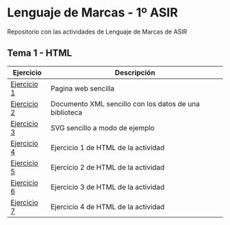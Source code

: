 # Lenguaje de Marcas - 1º ASIR
Repositorio con las actividades de Lenguaje de Marcas de ASIR

## Tema 1 - HTML

| Ejercicio        | Descripción                |
| -------------    | -------------              |
| [Ejercicio 1](/Tema1/ActHTML1.html)      | Pagina web sencilla        |
| [Ejercicio 2](/Tema1/ActXML1.xml)        | Documento XML sencillo con los datos de una biblioteca                |
| [Ejercicio 3](/Tema1/SVGEjemplo.html)    | SVG sencillo a modo de ejemplo  |
| [Ejercicio 4](/Tema1/Ejercicio1HTML.html) | Ejercicio 1 de HTML de la actividad |
| [Ejercicio 5](/Tema1/Ejercicio2HTML.html) | Ejercicio 2 de HTML de la actividad |
| [Ejercicio 6](/Tema1/Ejercicio3HTML.html) | Ejercicio 3 de HTML de la actividad |
| [Ejercicio 7](/Tema1/Ejercicio4HTML.html) | Ejercicio 4 de HTML de la actividad |
